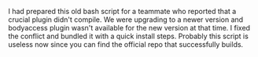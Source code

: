 I had prepared this old bash script for a teammate who reported that a crucial plugin didn't compile. We were upgrading to a newer version and bodyaccess plugin wasn't available for the new version at that time. I fixed the conflict and bundled it with a quick install steps. Probably this script is useless now since you can find the official repo that successfully builds.